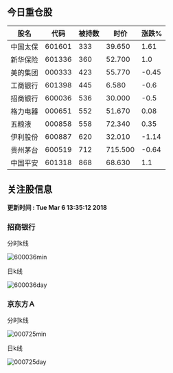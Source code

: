 
## 今日重仓股 

|股名|代码|被持数|时价|涨跌%|
|---|---|---|---|---|
|中国太保|601601|333|39.650|1.61|
|新华保险|601336|360|52.700|1.0|
|美的集团|000333|423|55.770|-0.45|
|工商银行|601398|445|6.580|-0.6|
|招商银行|600036|536|30.000|-0.5|
|格力电器|000651|552|51.670|0.08|
|五粮液|000858|558|72.340|0.35|
|伊利股份|600887|620|32.010|-1.14|
|贵州茅台|600519|712|715.500|-0.64|
|中国平安|601318|868|68.630|1.1|

## 关注股信息
**更新时间 : Tue Mar  6 13:35:12 2018**
### 招商银行 
分时k线

![600036min](http://image.sinajs.cn/newchart/min/n/sh600036.gif)

日k线

![600036day](http://image.sinajs.cn/newchart/daily/n/sh600036.gif)

### 京东方Ａ 
分时k线

![000725min](http://image.sinajs.cn/newchart/min/n/sz000725.gif)

日k线

![000725day](http://image.sinajs.cn/newchart/daily/n/sz000725.gif)
